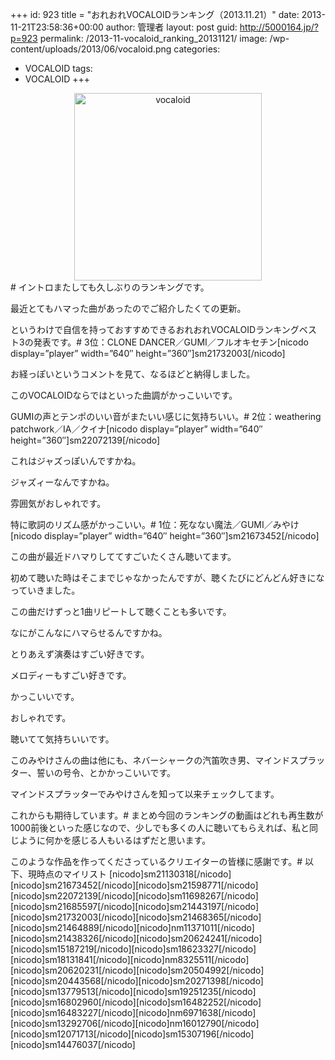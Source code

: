 +++
id: 923
title = "おれおれVOCALOIDランキング（2013.11.21）"
date: 2013-11-21T23:58:36+00:00
author: 管理者
layout: post
guid: http://5000164.jp/?p=923
permalink: /2013-11-vocaloid_ranking_20131121/
image: /wp-content/uploads/2013/06/vocaloid.png
categories:
  - VOCALOID
tags:
  - VOCALOID
+++
</p> <div style="text-align: center;">
  <img src="http://5000164.jp/wp-content/uploads/2013/06/vocaloid.png" alt="vocaloid" width="300" height="300" class="aligncenter size-full wp-image-774" srcset="http://5000164.jp/wp-content/uploads/2013/06/vocaloid.png 300w, http://5000164.jp/wp-content/uploads/2013/06/vocaloid-150x150.png 150w" sizes="(max-width: 300px) 100vw, 300px" />
</div></a># イントロまたしても久しぶりのランキングです。
  
最近とてもハマった曲があったのでご紹介したくての更新。
  
というわけで自信を持っておすすめできるおれおれVOCALOIDランキングベスト3の発表です。# 3位：CLONE DANCER／GUMI／フルオキセチン[nicodo display=&#8221;player&#8221; width=&#8221;640&#8243; height=&#8221;360&#8243;]sm21732003[/nicodo]
  
お経っぽいというコメントを見て、なるほどと納得しました。
  
このVOCALOIDならではといった曲調がかっこいいです。
  
GUMIの声とテンポのいい音がまたいい感じに気持ちいい。# 2位：weathering patchwork／IA／クイナ[nicodo display=&#8221;player&#8221; width=&#8221;640&#8243; height=&#8221;360&#8243;]sm22072139[/nicodo]
  
これはジャズっぽいんですかね。
  
ジャズィーなんですかね。
  
雰囲気がおしゃれです。
  
特に歌詞のリズム感がかっこいい。# 1位：死なない魔法／GUMI／みやけ[nicodo display=&#8221;player&#8221; width=&#8221;640&#8243; height=&#8221;360&#8243;]sm21673452[/nicodo]
  
この曲が最近ドハマりしててすごいたくさん聴いてます。
  
初めて聴いた時はそこまでじゃなかったんですが、聴くたびにどんどん好きになっていきました。
  
この曲だけずっと1曲リピートして聴くことも多いです。
  
なにがこんなにハマらせるんですかね。
  
とりあえず演奏はすごい好きです。
  
メロディーもすごい好きです。
  
かっこいいです。
  
おしゃれです。
  
聴いてて気持ちいいです。
  
このみやけさんの曲は他にも、ネバーシャークの汽笛吹き男、マインドスプラッター、誓いの号令、とかかっこいいです。
  
マインドスプラッターでみやけさんを知って以来チェックしてます。
  
これからも期待しています。# まとめ今回のランキングの動画はどれも再生数が1000前後といった感じなので、少しでも多くの人に聴いてもらえれば、私と同じように何かを感じる人もいるはずだと思います。
  
このような作品を作ってくださっているクリエイターの皆様に感謝です。# 以下、現時点のマイリスト \[nicodo]sm21130318[/nicodo\]\[nicodo\]sm21673452\[/nicodo\]\[nicodo\]sm21598771\[/nicodo\]\[nicodo\]sm22072139\[/nicodo\]\[nicodo\]sm11698267\[/nicodo\]\[nicodo\]sm21685597\[/nicodo\]\[nicodo\]sm21443197\[/nicodo\]\[nicodo\]sm21732003\[/nicodo\]\[nicodo\]sm21468365\[/nicodo\]\[nicodo\]sm21464889\[/nicodo\]\[nicodo\]nm11371011\[/nicodo\]\[nicodo\]sm21438326\[/nicodo\]\[nicodo\]sm20624241\[/nicodo\]\[nicodo\]sm15187219\[/nicodo\]\[nicodo\]sm18623327\[/nicodo\]\[nicodo\]sm18131841\[/nicodo\]\[nicodo\]nm8325511\[/nicodo\]\[nicodo\]sm20620231\[/nicodo\]\[nicodo\]sm20504992\[/nicodo\]\[nicodo\]sm20443568\[/nicodo\]\[nicodo\]sm20271398\[/nicodo\]\[nicodo\]sm13779513\[/nicodo\]\[nicodo\]sm19251235\[/nicodo\]\[nicodo\]sm16802960\[/nicodo\]\[nicodo\]sm16482252\[/nicodo\]\[nicodo\]sm16483227\[/nicodo\]\[nicodo\]nm6971638\[/nicodo\]\[nicodo\]sm13292706\[/nicodo\]\[nicodo\]nm16012790\[/nicodo\]\[nicodo\]sm12071713\[/nicodo\]\[nicodo\]sm15307196\[/nicodo\]\[nicodo\]sm14476037[/nicodo]